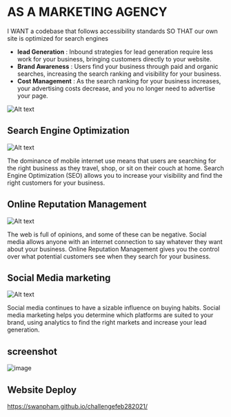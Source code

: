 # AS A MARKETING AGENCY
I WANT a codebase that follows accessibility standards
SO THAT our own site is optimized for search engines

- **lead Generation** : Inbound strategies for lead generation require less work for your business, bringing customers directly to your website.
- **Brand Awareness** : Users find your business through paid and organic searches, increasing the search ranking and visibility for your business.
- **Cost Management** : As the search ranking for your business increases, your advertising costs decrease, and you no longer need to advertise your page.


![Alt text](/assets/images/digital-marketing-meeting.jpg?raw=true "Optional Title")


## Search Engine Optimization

![Alt text](/assets/images/search-engine-optimization.jpg?raw=true "Option Title")

The dominance of mobile internet use means that users are searching for the right business as they travel, shop, or sit on their couch at home. Search Engine Optimization (SEO) allows you to increase your visibility and find the right customers for your business.

## Online Reputation Management

![Alt text](/assets/images/online-reputation-management.jpg?raw=true "Optional Title")

The web is full of opinions, and some of these can be negative. Social media allows anyone with an internet connection to say whatever they want about your business. Online Reputation Management gives you the control over what potential customers see when they search for your business.

## Social Media marketing

![Alt text](/assets/images/social-media-marketing.jpg?raw=true "Optional Title")

Social media continues to have a sizable influence on buying habits. Social media marketing helps you determine which platforms are suited to your brand, using analytics to find the right markets and increase your lead generation.

## screenshot
![image](https://user-images.githubusercontent.com/78882909/126867795-b96df579-aa80-4cf1-ae79-cda95a401673.png)


## Website Deploy
https://swanpham.github.io/challengefeb282021/
